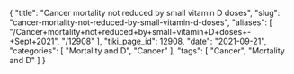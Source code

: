 {
    "title": "Cancer mortality not reduced by  small vitamin D doses",
    "slug": "cancer-mortality-not-reduced-by-small-vitamin-d-doses",
    "aliases": [
        "/Cancer+mortality+not+reduced+by+small+vitamin+D+doses+-+Sept+2021",
        "/12908"
    ],
    "tiki_page_id": 12908,
    "date": "2021-09-21",
    "categories": [
        "Mortality and D",
        "Cancer"
    ],
    "tags": [
        "Cancer",
        "Mortality and D"
    ]
}